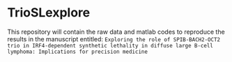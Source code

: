 # TrioSLexplore
This repository will contain the raw data and matlab codes to reproduce the results in the manuscript entitled:  ```Exploring the role of SPIB-BACH2-OCT2 trio in IRF4-dependent synthetic lethality in diffuse large B-cell lymphoma: Implications for precision medicine```
